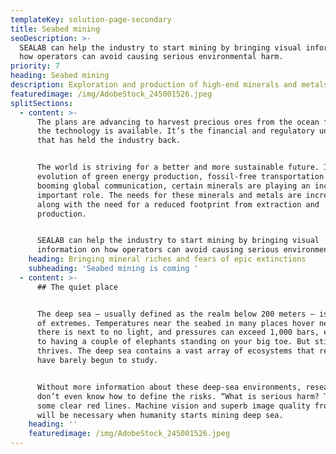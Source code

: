 ```yaml
---
templateKey: solution-page-secondary
title: Seabed mining
seoDescription: >-
  SEALAB can help the industry to start mining by bringing visual information on
  how operators can avoid causing serious environmental harm.
priority: 7
heading: Seabed mining
description: Exploration and production of high-end minerals and metals
featuredimage: /img/AdobeStock_245001526.jpeg
splitSections:
  - content: >-
      The plans are advancing to harvest precious ores from the ocean floor and
      the technology is available. It’s the financial and regulatory uncertainty
      that has held the industry back.


      The world is striving for a better and more sustainable future. In the
      evolution of green energy production, fossil-free transportation and
      booming global communication, certain minerals are playing an increasingly
      important role. The needs for these minerals and metals are increasing,
      along with the need for a reduced footprint from extraction and
      production.


      SEALAB can help the industry to start mining by bringing visual
      information on how operators can avoid causing serious environmental harm.
    heading: Bringing mineral riches and fears of epic extinctions
    subheading: 'Seabed mining is coming '
  - content: >-
      ## The quiet place


      The deep sea — usually defined as the realm below 200 meters — is a world
      of extremes. Temperatures near the seabed in many places hover near 0 °C,
      there is next to no light, and pressures can exceed 1,000 bars, equivalent
      to having a couple of elephants standing on your big toe. But still, life
      thrives. The deep sea contains a vast array of ecosystems that researchers
      have barely begun to study.


      Without more information about these deep-sea environments, researchers
      don’t even know how to define the risks. “What is serious harm? There are
      some clear red lines. Machine vision and superb image quality from SEALAB
      will be necessary when humanity starts mining deep sea.
    heading: ''
    featuredimage: /img/AdobeStock_245001526.jpeg
---
```


